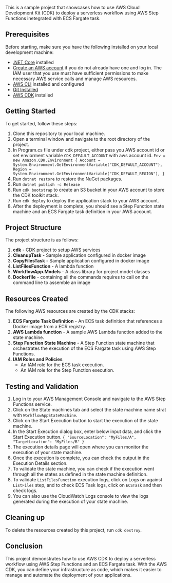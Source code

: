 This is a sample project that showcases how to use AWS Cloud Development Kit (CDK) to deploy a serverless workflow using AWS Step Functions inetegrated with ECS Fargate task.

## Prerequisites
Before starting, make sure you have the following installed on your local development machine:

* [.NET Core](https://dotnet.microsoft.com/en-us/download/dotnet/6.0) installed
* [Create an AWS account](https://portal.aws.amazon.com/gp/aws/developer/registration/index.html) if you do not already have one and log in. The IAM user that you use must have sufficient permissions to make necessary AWS service calls and manage AWS resources.
* [AWS CLI](https://docs.aws.amazon.com/cli/latest/userguide/install-cliv2.html) installed and configured
* [Git Installed](https://git-scm.com/book/en/v2/Getting-Started-Installing-Git)
* [AWS CDK](https://docs.aws.amazon.com/cdk/v2/guide/work-with-cdk-csharp.html) installed

## Getting Started
To get started, follow these steps:

1. Clone this repository to your local machine.
2. Open a terminal window and navigate to the root directory of the project.
3. In Program.cs file under cdk project, either pass you AWS account id or set enviorment variable `CDK_DEFAULT_ACCOUNT` with aws account id.
   `
                Env = new Amazon.CDK.Environment
                {
                    Account = System.Environment.GetEnvironmentVariable("CDK_DEFAULT_ACCOUNT"),
                    Region = System.Environment.GetEnvironmentVariable("CDK_DEFAULT_REGION"),
                }
   `
4. Run `dotnet restore` to restore the NuGet packages.
5. Run `dotnet publish -c Release`
5. Run `cdk bootstrap` to create an S3 bucket in your AWS account to store the CDK toolkit stack.
5. Run `cdk deploy` to deploy the application stack to your AWS account.
6. After the deployment is complete, you should see a Step Function state machine and an ECS Fargate task definition in your AWS account.

## Project Structure
The project structure is as follows:

1. **cdk** - CDK project to setup AWS services
2. **CleanupTask** - Sample application configured in docker  image
4. **CopyFilesTask** - Sample application configured in docker image
5. **ListFilesFunction** - A lambda function
6. **WorkflowApp.Models** - A class library for project model classes
7. **Dockerfile** - containing all the commands requires to call on the command line to assemble an image



## Resources Created
The following AWS resources are created by the CDK stacks:

1. **ECS Fargate Task Definition** - An ECS task definition that references a Docker image from a ECR registry.
2. **AWS Lambda function** - A sample AWS Lambda function added to the state machine.
2. **Step Function State Machine** - A Step Function state machine that orchestrates the execution of the ECS Fargate task using AWS Step Functions.
3. **IAM Roles and Policies**
    - An IAM role for the ECS task execution.
    - An IAM role for the Step Function execution.

## Testing and Validation
1. Log in to your AWS Management Console and navigate to the AWS Step Functions service.
2. Click on the State machines tab and select the state machine name strat with `WorkflowAppStateMachine`.
3. Click on the Start Execution button to start the execution of the state machine.
4. In the Start Execution dialog box, enter below input data, and click the Start Execution button.
   `
   {
  "SourceLocation": "MyFiles/A",
  "TargetLocation": "MyFiles/B"
   }
   `
5. The execution details page will open where you can monitor the execution of your state machine.
6. Once the execution is complete, you can check the output in the Execution Details section.
7. To validate the state machine, you can check if the execution went through all the states as defined in the state machine definition.
8. To validate `ListFilesFunction` execution logs, click on Logs on against `ListFiles` step, and to check ECS Task logs, click on `ECSTask` and then check logs. 
9. You can also use the CloudWatch Logs console to view the logs generated during the execution of your state machine.

## Cleaning up
To delete the resources created by this project, run `cdk destroy`.

## Conclusion
This project demonstrates how to use AWS CDK to deploy a serverless workflow using AWS Step Functions and an ECS Fargate task. With the AWS CDK, you can define your infrastructure as code, which makes it easier to manage and automate the deployment of your applications.